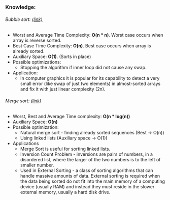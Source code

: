 ### Knowledge:

###### Bubble sort: [(link)][1]
* Worst and Average Time Complexity: **O(n * n)**. 
    Worst case occurs when array is reverse sorted.
* Best Case Time Complexity: **O(n)**. 
    Best case occurs when array is already sorted.
* Auxiliary Space: **O(1)**. 
    (Sorts in place)
* Possible optimizations: 
    * Stopping the algorithm if inner loop did not cause any swap.
* Application: 
    * In computer graphics it is popular for its capability to detect
        a very small error (like swap of just two elements) in 
        almost-sorted arrays and fix it with just linear complexity (2n).
    
###### Merge sort: [(link)][2]
* Worst, Best and Average Time complexity: **O(n * log(n))**
* Auxiliary Space: **O(n)**
* Possible optimization: 
    * Natural merge sort - finding already sorted sequences (Best -> O(n))
    * Using linked lists (Auxiliary space -> O(1))
* Applications
    * Merge Sort is useful for sorting linked lists.
    * Inversion Count Problem - inversions are pairs of numbers, in 
        a disordered list, where the larger of the two numbers is to the 
        left of smaller number.
    * Used in External Sorting - a class of sorting algorithms that can 
        handle massive amounts of data. External sorting is required when 
        the data being sorted do not fit into the main memory of a 
        computing device (usually RAM) and instead they must reside in 
        the slower external memory, usually a hard disk drive.
    
[1]: https://www.tutorialspoint.com/data_structures_algorithms/bubble_sort_algorithm.htm
[2]: https://www.tutorialspoint.com/data_structures_algorithms/merge_sort_algorithm.htm